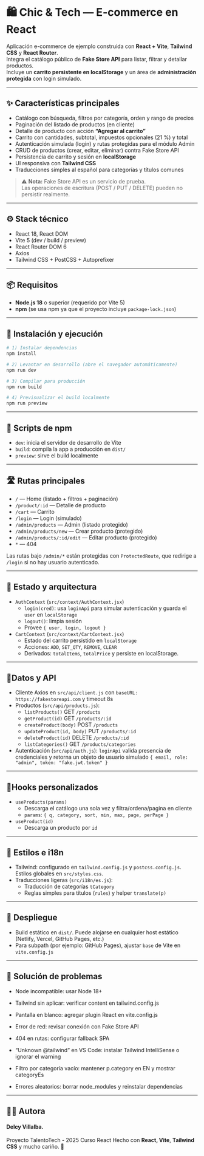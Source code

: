 # 🛍️ Chic & Tech — E-commerce en React

Aplicación e-commerce de ejemplo construida con **React + Vite**, **Tailwind CSS** y **React Router**.  
Integra el catálogo público de **Fake Store API** para listar, filtrar y detallar productos.  
Incluye un **carrito persistente en localStorage** y un área de **administración protegida** con login simulado.

---

## ✨ Características principales

- Catálogo con búsqueda, filtros por categoría, orden y rango de precios  
- Paginación del listado de productos (en cliente)  
- Detalle de producto con acción **“Agregar al carrito”**  
- Carrito con cantidades, subtotal, impuestos opcionales (21 %) y total  
- Autenticación simulada (login) y rutas protegidas para el módulo Admin  
- CRUD de productos (crear, editar, eliminar) contra Fake Store API  
- Persistencia de carrito y sesión en **localStorage**  
- UI responsiva con **Tailwind CSS**  
- Traducciones simples al español para categorías y títulos comunes  

> ⚠️ **Nota:** Fake Store API es un servicio de prueba.  
> Las operaciones de escritura (POST / PUT / DELETE) pueden no persistir realmente.

---

## ⚙️ Stack técnico

- React 18, React DOM  
- Vite 5 (dev / build / preview)  
- React Router DOM 6  
- Axios  
- Tailwind CSS + PostCSS + Autoprefixer  

---

## 📦 Requisitos

- **Node.js 18** o superior (requerido por Vite 5)  
- **npm** (se usa npm ya que el proyecto incluye `package-lock.json`)

---

## 🚀 Instalación y ejecución

```bash
# 1) Instalar dependencias
npm install

# 2) Levantar en desarrollo (abre el navegador automáticamente)
npm run dev

# 3) Compilar para producción
npm run build

# 4) Previsualizar el build localmente
npm run preview
```
---
## 🧩 Scripts de npm

- `dev`: inicia el servidor de desarrollo de Vite
- `build`: compila la app a producción en `dist/`
- `preview`: sirve el build localmente
---
## 🛣️ Rutas principales

- `/` — Home (listado + filtros + paginación)
- `/product/:id` — Detalle de producto
- `/cart` — Carrito
- `/login` — Login (simulado)
- `/admin/products` — Admin (listado protegido)
- `/admin/products/new` — Crear producto (protegido)
- `/admin/products/:id/edit` — Editar producto (protegido)
- `*` — 404

Las rutas bajo `/admin/*` están protegidas con `ProtectedRoute`, que redirige a `/login` si no hay usuario autenticado.

---
## 🧱 Estado y arquitectura

- `AuthContext` (`src/context/AuthContext.jsx`)
  - `login(cred)`: usa `loginApi` para simular autenticación y guarda el `user` en `localStorage`
  - `logout()`: limpia sesión
  - Provee `{ user, login, logout }`
- `CartContext` (`src/context/CartContext.jsx`)
  - Estado del carrito persistido en `localStorage`
  - Acciones: `ADD`, `SET_QTY`, `REMOVE`, `CLEAR`
  - Derivados: `totalItems`, `totalPrice` y persiste en localStorage.
---

## 🔗Datos y API

- Cliente Axios en `src/api/client.js` con `baseURL: https://fakestoreapi.com` y timeout 8s
- Productos (`src/api/products.js`):
  - `listProducts()` GET `/products`
  - `getProduct(id)` GET `/products/:id`
  - `createProduct(body)` POST `/products`
  - `updateProduct(id, body)` PUT `/products/:id`
  - `deleteProduct(id)` DELETE `/products/:id`
  - `listCategories()` GET `/products/categories`
- Autenticación (`src/api/auth.js`): `loginApi` valida presencia de credenciales y retorna un objeto de usuario simulado `{ email, role: "admin", token: "fake.jwt.token" }`
---

## 💎Hooks personalizados

- `useProducts(params)`
  - Descarga el catálogo una sola vez y filtra/ordena/pagina en cliente
  - `params`: `{ q, category, sort, min, max, page, perPage }`
- `useProduct(id)`
  - Descarga un producto por `id`

---
## 🎨 Estilos e i18n

- Tailwind: configurado en `tailwind.config.js` y `postcss.config.js`. Estilos globales en `src/styles.css`.
- Traducciones ligeras (`src/i18n/es.js`):
  - Traducción de categorías `tCategory`
  - Reglas simples para títulos (`rules`) y helper `translate(p)`

---
## 🧵 Despliegue

- Build estático en `dist/`. Puede alojarse en cualquier host estático (Netlify, Vercel, GitHub Pages, etc.)
- Para subpath (por ejemplo: GitHub Pages), ajustar `base` de Vite en `vite.config.js`

---
## 🧭 Solución de problemas

- Node incompatible: usar Node 18+

- Tailwind sin aplicar: verificar content en tailwind.config.js

- Pantalla en blanco: agregar plugin React en vite.config.js

- Error de red: revisar conexión con Fake Store API

- 404 en rutas: configurar fallback SPA

- “Unknown @tailwind” en VS Code: instalar Tailwind IntelliSense o ignorar el warning

- Filtro por categoría vacío: mantener p.category en EN y mostrar categoryEs

- Errores aleatorios: borrar node_modules y reinstalar dependencias

---
## 👩‍💻 Autora

#### Delcy Villalba.
Proyecto TalentoTech - 2025 Curso React
Hecho con **React, Vite**, **Tailwind CSS** y mucho cariño. 💛